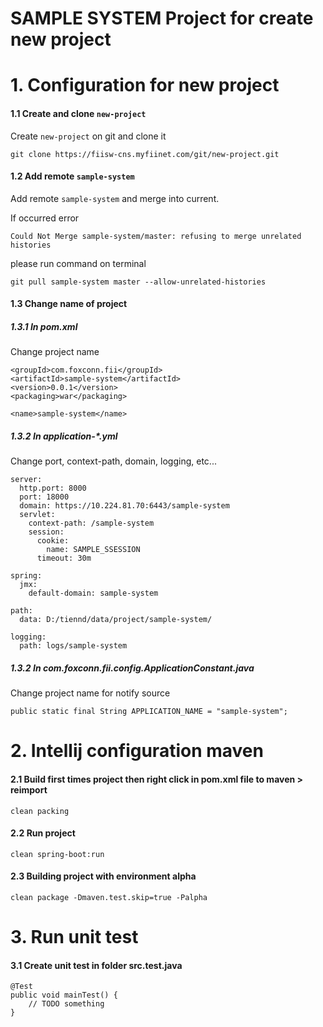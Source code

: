 # SAMPLE SYSTEM Project for create new project

# 1. Configuration for new project
#### 1.1 Create and clone `new-project`
Create `new-project` on git and clone it 
```
git clone https://fiisw-cns.myfiinet.com/git/new-project.git
```

#### 1.2 Add remote `sample-system`
Add remote `sample-system` and merge into current. 

If occurred error 
```
Could Not Merge sample-system/master: refusing to merge unrelated histories
``` 
please run command on terminal
```
git pull sample-system master --allow-unrelated-histories
```

#### 1.3 Change name of project
##### 1.3.1 In pom.xml
Change project name
```
<groupId>com.foxconn.fii</groupId>
<artifactId>sample-system</artifactId>
<version>0.0.1</version>
<packaging>war</packaging>

<name>sample-system</name>
```

##### 1.3.2 In application-*.yml
Change port, context-path, domain, logging, etc...
```
server:
  http.port: 8000
  port: 18000
  domain: https://10.224.81.70:6443/sample-system
  servlet:
    context-path: /sample-system
    session:
      cookie:
        name: SAMPLE_SSESSION
      timeout: 30m

spring:
  jmx:
    default-domain: sample-system

path:
  data: D:/tiennd/data/project/sample-system/

logging:
  path: logs/sample-system

```

##### 1.3.2 In com.foxconn.fii.config.ApplicationConstant.java
Change project name for notify source 
```
public static final String APPLICATION_NAME = "sample-system";

```

# 2. Intellij configuration maven
#### 2.1 Build first times project then right click in pom.xml file to maven > reimport
```
clean packing
```
#### 2.2 Run project
```
clean spring-boot:run
```
#### 2.3 Building project with environment alpha
```
clean package -Dmaven.test.skip=true -Palpha
```

# 3. Run unit test
#### 3.1 Create unit test in folder src.test.java
```
@Test
public void mainTest() {
    // TODO something
}
```